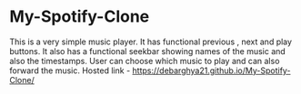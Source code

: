 # My-Spotify-Clone
This is a very simple music player. It has functional previous , next and play buttons. It also has a functional seekbar showing names of the music and also the timestamps. User can choose which music to play and can also forward the music.
Hosted link - https://debarghya21.github.io/My-Spotify-Clone/
